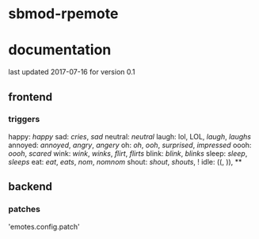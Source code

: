 # sbmod-rpemote
# documentation
last updated 2017-07-16 for version 0.1

## frontend
### triggers
happy: *happy*
sad: *cries*, *sad*
neutral: *neutral*
laugh: lol, LOL, *laugh*, *laughs*
annoyed: *annoyed*, *angry*, *angery*
oh: *oh*, *ooh*, *surprised*, *impressed*
oooh: *oooh*, *scared*
wink: *wink*, *winks*, *flirt*, *flirts*
blink: *blink*, *blinks*
sleep: *sleep*, *sleeps*
eat: *eat*, *eats*, *nom*, *nomnom*
shout: *shout*, *shouts*, !
idle: ((, )), **

##  backend
### patches
'emotes.config.patch'

